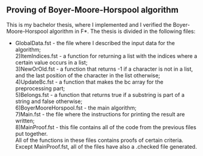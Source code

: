 ## Proving of Boyer-Moore-Horspool algorithm

This is my bachelor thesis, where I implemented and I verified the Boyer-Moore-Horspool algorithm in F*. The thesis is divided in the following files: <br />
* GlobalData.fst - the file where I described the input data for the algorithm; <br />
2)ItemIndices.fst - a function for returning a list with the indices where a certain value occurs in a list; <br />
3)NewOrOld.fst - a function that returns -1 if a character is not in a list, and the last position of the character in the list otherwise; <br />
4)UpdateBc.fst - a function that makes the bc array for the preprocessing part; <br />
5)Belongs.fst - a function that returns true if a substring is part of a string and false otherwise; <br />
6)BoyerMooreHorspool.fst - the main algorithm; <br />
7)Main.fst - the file where the instructions for printing the result are written; <br />
8)MainProof.fst - this file contains all of the code from the previous files put together. <br />
All of the functions in these files contains proofs of certain criteria. Except MainProof.fst, all of the files have also a .checked file generated.
